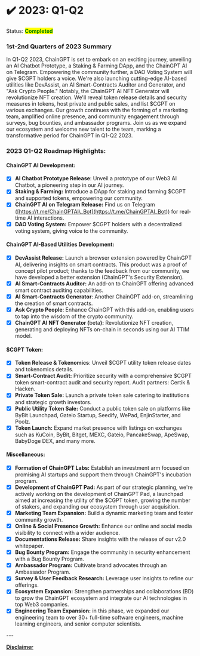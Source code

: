 # ✔️ 2023: Q1-Q2

Status: <mark style="color:green;">**Completed**</mark>

### 1st-2nd Quarters of 2023 Summary

In Q1-Q2 2023, ChainGPT is set to embark on an exciting journey, unveiling an AI Chatbot Prototype, a Staking & Farming DApp, and the ChainGPT AI on Telegram. Empowering the community further, a DAO Voting System will give $CGPT holders a voice. We're also launching cutting-edge AI-based utilities like DevAssist, an AI Smart-Contracts Auditor and Generator, and "Ask Crypto People." Notably, the ChainGPT AI NFT Generator will revolutionize NFT creation. We'll reveal token release details and security measures in tokens, host private and public sales, and list $CGPT on various exchanges. Our growth continues with the forming of a marketing team, amplified online presence, and community engagement through surveys, bug bounties, and ambassador programs. Join us as we expand our ecosystem and welcome new talent to the team, marking a transformative period for ChainGPT in Q1-Q2 2023.

### **2023 Q1-Q2 Roadmap Highlights:**

#### **ChainGPT AI Development:**

* [x] **AI Chatbot Prototype Release**: Unveil a prototype of our Web3 AI Chatbot, a pioneering step in our AI journey.
* [x] **Staking & Farming:** Introduce a DApp for staking and farming $CGPT and supported tokens, empowering our community.
* [x] **ChainGPT AI on Telegram Release:** Find us on Telegram ([https://t.me/ChainGPTAI\_Bot](https://t.me/ChainGPTAI_Bot)) for real-time AI interactions.
* [x] **DAO Voting System:** Empower $CGPT holders with a decentralized voting system, giving voice to the community.

#### **ChainGPT AI-Based Utilities Development:**

* [x] **DevAssist Release:** Launch a browser extension powered by ChainGPT AI, delivering insights on smart contracts. This product was a proof of concept pilot product; thanks to the feedback from our community, we have developed a better extension (ChainGPT's Security Extension).
* [x] **AI Smart-Contracts Auditor:** An add-on to ChainGPT offering advanced smart contract auditing capabilities.
* [x] **AI Smart-Contracts Generator**: Another ChainGPT add-on, streamlining the creation of smart contracts.
* [x] **Ask Crypto People**: Enhance ChainGPT with this add-on, enabling users to tap into the wisdom of the crypto community.
* [x] **ChainGPT AI NFT Generator (**&#x62;et&#x61;**):** Revolutionize NFT creation, generating and deploying NFTs on-chain in seconds using our AI TTIM model.

#### **$CGPT Token:**

* [x] **Token Release & Tokenomics**: Unveil $CGPT utility token release dates and tokenomics details.
* [x] **Smart-Contract Audit:** Prioritize security with a comprehensive $CGPT token smart-contract audit and security report. Audit partners: Certik & Hacken.
* [x] **Private Token Sale:** Launch a private token sale catering to institutions and strategic growth investors.
* [x] **Public Utility Token Sale:** Conduct a public token sale on platforms like ByBit Launchpad, Gateio Startup, Seedify, WePad, EnjinStarter, and Poolz.
* [x] **Token Launch:** Expand market presence with listings on exchanges such as KuCoin, ByBit, Bitget, MEXC, Gateio, PancakeSwap, ApeSwap, BabyDoge DEX, and many more.

#### **Miscellaneous:**

* [x] **Formation of ChainGPT Labs:** Establish an investment arm focused on promising AI startups and support them through ChainGPT's incubation program.
* [x] **Development of ChainGPT Pad:** As part of our strategic planning, we're actively working on the development of ChainGPT Pad, a launchpad aimed at increasing the utility of the $CGPT token, growing the number of stakers, and expanding our ecosystem through user acquisition.
* [x] **Marketing Team Expansion:** Build a dynamic marketing team and foster community growth.
* [x] **Online & Social Presence Growth:** Enhance our online and social media visibility to connect with a wider audience.
* [x] **Documentations Release:** Share insights with the release of our v2.0 whitepaper.
* [x] **Bug Bounty Program:** Engage the community in security enhancement with a Bug Bounty Program.
* [x] **Ambassador Program:** Cultivate brand advocates through an Ambassador Program.
* [x] **Survey & User Feedback Research:** Leverage user insights to refine our offerings.
* [x] **Ecosystem Expansion:** Strengthen partnerships and collaborations (BD) to grow the ChainGPT ecosystem and integrate our AI technologies in top Web3 companies.&#x20;
* [x] **Engineering Team Expansion:** in this phase, we expanded our engineering team to over 30+ full-time software engineers, machine learning engineers, and senior computer scientists.&#x20;

\---

[**Disclaimer**](../../misc/legal-docs/disclaimer.md)
